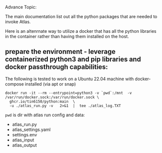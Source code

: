 
Advance Topic:

The main documentation list out all the python packages that are needed to invoke Atlas.

Here is an altenrnate way to utilize a docker that has all the python libraries in the container rather than having them installed on the host.


## prepare the environment - leverage containerized python3 and pip libraries and docker passthrough capabilities:

The following is tested to work on a Ubuntu 22.04 machine with docker-compose installed (via apt or snap)

```{bash}
docker run -it --rm --entrypoint=python3 -v `pwd`:/mnt  -v /var/run/docker.sock:/var/run/docker.sock \
  ghcr.io/tin6150/python:main  \
  -u ./atlas_run.py -v   2>&1  |  tee ./atlas_log.TXT
```

`pwd` is dir with atlas run config and data:
- atlas_run.py
- atlas_settings.yaml
- settings.env
- atlas_input
- atlas_output
